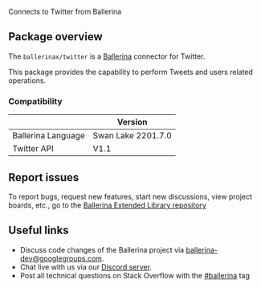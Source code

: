 Connects to Twitter from Ballerina

## Package overview
The `ballerinax/twitter` is a [Ballerina](https://ballerina.io/) connector for Twitter.

This package provides the capability to perform Tweets and users related operations.

### Compatibility
|                     | Version                   |
|---------------------|---------------------------|
| Ballerina Language  | Swan Lake 2201.7.0        |
| Twitter API         | V1.1                      |

## Report issues
To report bugs, request new features, start new discussions, view project boards, etc., go to the [Ballerina Extended Library repository](https://github.com/ballerina-platform/ballerina-extended-library)

## Useful links
- Discuss code changes of the Ballerina project via [ballerina-dev@googlegroups.com](mailto:ballerina-dev@googlegroups.com).
- Chat live with us via our [Discord server](https://discord.gg/ballerinalang).
- Post all technical questions on Stack Overflow with the [#ballerina](https://stackoverflow.com/questions/tagged/ballerina) tag
